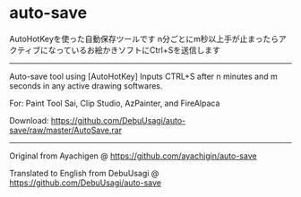 # auto-save

AutoHotKeyを使った自動保存ツールです
n分ごとにm秒以上手が止まったらアクティブになっているお絵かきソフトにCtrl+Sを送信します
_______
Auto-save tool using [AutoHotKey]
Inputs CTRL+S after n minutes and m seconds in any active drawing softwares. 

For: Paint Tool Sai, Clip Studio, AzPainter, and FireAlpaca

Download: https://github.com/DebuUsagi/auto-save/raw/master/AutoSave.rar
_________________________
Original from Ayachigen @ https://github.com/ayachigin/auto-save

Translated to English from DebuUsagi @ https://github.com/DebuUsagi/auto-save
